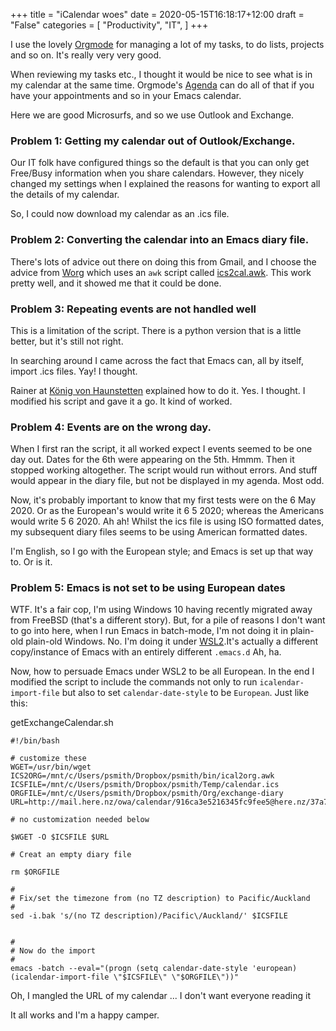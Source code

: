 +++
title = "iCalendar woes"
date = 2020-05-15T16:18:17+12:00
draft = "False"
categories = [ 
	"Productivity", 
	"IT", 
	]
+++

I use the lovely [Orgmode](https://orgmode.org/) for managing a lot of
my tasks, to do lists, projects and so on. It's really very very good.

When reviewing my tasks etc., I thought it would be nice to see what
is in my calendar at the same time. Orgmode's
[Agenda](https://orgmode.org/manual/Agenda-Views.html#Agenda-Views)
can do all of that if you have your appointments and so in your Emacs
calendar.

Here we are good Microsurfs, and so we use Outlook and Exchange.

### Problem 1: Getting my calendar out of Outlook/Exchange. 

Our IT folk have configured things so the default is that you can only
get Free/Busy information when you share calendars. However, they
nicely changed my settings when I explained the reasons for wanting to
export all the details of my calendar.

So, I could now download my calendar as an .ics file.

### Problem 2: Converting the calendar into an Emacs diary file.


There's lots of advice out there on doing this from Gmail, and I
choose the advice from
[Worg](https://orgmode.org/worg/org-tutorials/org-google-sync.html)
which uses an `awk` script called
[ics2cal.awk](https://orgmode.org/worg/code/awk/ical2org.awk). This
work pretty well, and it showed me that it could be done.

### Problem 3: Repeating events are not handled well

This is a limitation of the script. There is a python version that is
a little better, but it's still not right.

In searching around I came across the fact that Emacs can, all by
itself, import .ics files. Yay! I thought.

Rainer at [König von
Haunstetten](https://koenig-haunstetten.de/2017/01/02/google-calendar-integration-in-orgmode/)
explained how to do it. Yes. I thought. I modified his script and gave
it a go. It kind of worked.

### Problem 4: Events are on the wrong day.

When I first ran the script, it all worked expect I events seemed to
be one day out. Dates for the 6th were appearing on the 5th. Hmmm.
Then it stopped working altogether. The script would run without
errors. And stuff would appear in the diary file, but not be displayed
in my agenda. Most odd.

Now, it's probably important to know that my first tests were on the 6
May 2020. Or as the European's would write it 6 5 2020; whereas the
Americans would write 5 6 2020. Ah ah! Whilst the ics file is using
ISO formatted dates, my subsequent diary files seems to be using
American formatted dates. 

I'm English, so I go with the European style; and Emacs is set up that
way to. Or is it.

### Problem 5: Emacs is not set to be using European dates

WTF. It's a fair cop, I'm using Windows 10 having recently migrated
away from FreeBSD (that's a different story). But, for a pile of reasons I don't want to go into here, when I run Emacs in batch-mode, I'm not doing it in plain-old plain-old Windows. No. I'm doing it under [WSL2](https://www.techrepublic.com/article/wsl-2-where-is-it-and-where-is-it-going/).It's actually a different copy/instance of Emacs with an entirely different `.emacs.d` Ah, ha.

Now, how to persuade Emacs under WSL2 to be all European. In the end I modified the script to include the commands not only to run `icalendar-import-file` but also to set `calendar-date-style` to be `European`. Just like this:

getExchangeCalendar.sh

```
#!/bin/bash

# customize these
WGET=/usr/bin/wget
ICS2ORG=/mnt/c/Users/psmith/Dropbox/psmith/bin/ical2org.awk
ICSFILE=/mnt/c/Users/psmith/Dropbox/psmith/Temp/calendar.ics
ORGFILE=/mnt/c/Users/psmith/Dropbox/psmith/Org/exchange-diary
URL=http://mail.here.nz/owa/calendar/916ca3e5216345fc9fee5@here.nz/37a721c9253d46f59f6c420db2ab1/calendar.ics

# no customization needed below

$WGET -O $ICSFILE $URL

# Creat an empty diary file

rm $ORGFILE

#
# Fix/set the timezone from (no TZ description) to Pacific/Auckland
#
sed -i.bak 's/(no TZ description)/Pacific\/Auckland/' $ICSFILE


#
# Now do the import
#
emacs -batch --eval="(progn (setq calendar-date-style 'european) (icalendar-import-file \"$ICSFILE\" \"$ORGFILE\"))"

```

Oh, I mangled the URL of my calendar ... I don't want everyone reading it 

It all works and I'm a happy camper.
